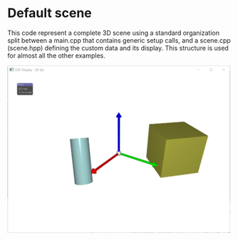 # Default scene

This code represent a complete 3D scene using a standard organization split between a main.cpp that contains generic setup calls, and a scene.cpp (scene.hpp) defining the custom data and its display.
This structure is used for almost all the other examples.

<img src="pic.jpg" alt="" width="500px"/>